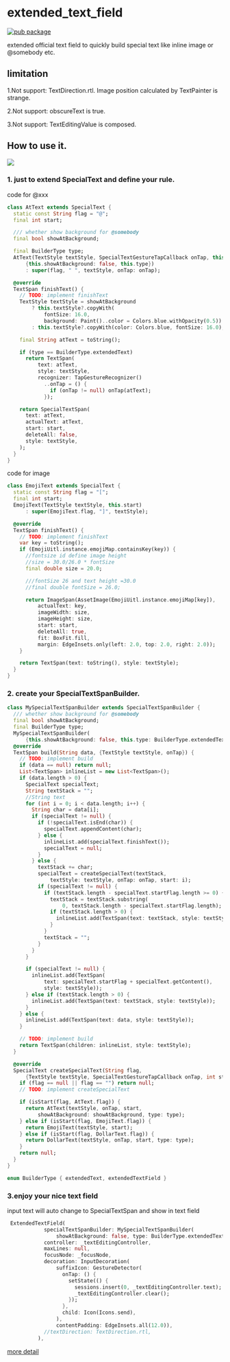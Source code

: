 # extended_text_field

[![pub package](https://img.shields.io/pub/v/extended_text_field.svg)](https://pub.dartlang.org/packages/extended_text_field)

extended official text field to quickly build special text like inline image or @somebody etc.

## limitation
1.Not support: TextDirection.rtl.
Image position calculated by TextPainter is strange.

2.Not support: obscureText is true.

3.Not support: TextEditingValue is composed.

##  How to use it.

![](https://github.com/fluttercandies/Flutter_Candies/blob/master/gif/extended_text_field/extended_text_field.gif)

### 1. just to extend SpecialText and define your rule.

code for @xxx
```dart
class AtText extends SpecialText {
  static const String flag = "@";
  final int start;

  /// whether show background for @somebody
  final bool showAtBackground;

  final BuilderType type;
  AtText(TextStyle textStyle, SpecialTextGestureTapCallback onTap, this.start,
      {this.showAtBackground: false, this.type})
      : super(flag, " ", textStyle, onTap: onTap);

  @override
  TextSpan finishText() {
    // TODO: implement finishText
    TextStyle textStyle = showAtBackground
        ? this.textStyle?.copyWith(
            fontSize: 16.0,
            background: Paint()..color = Colors.blue.withOpacity(0.5))
        : this.textStyle?.copyWith(color: Colors.blue, fontSize: 16.0);

    final String atText = toString();

    if (type == BuilderType.extendedText)
      return TextSpan(
          text: atText,
          style: textStyle,
          recognizer: TapGestureRecognizer()
            ..onTap = () {
              if (onTap != null) onTap(atText);
            });

    return SpecialTextSpan(
      text: atText,
      actualText: atText,
      start: start,
      deleteAll: false,
      style: textStyle,
    );
  }
}
```

code for image
``` dart
class EmojiText extends SpecialText {
  static const String flag = "[";
  final int start;
  EmojiText(TextStyle textStyle, this.start)
      : super(EmojiText.flag, "]", textStyle);

  @override
  TextSpan finishText() {
    // TODO: implement finishText
    var key = toString();
    if (EmojiUitl.instance.emojiMap.containsKey(key)) {
      //fontsize id define image height
      //size = 30.0/26.0 * fontSize
      final double size = 20.0;

      ///fontSize 26 and text height =30.0
      //final double fontSize = 26.0;

      return ImageSpan(AssetImage(EmojiUitl.instance.emojiMap[key]),
          actualText: key,
          imageWidth: size,
          imageHeight: size,
          start: start,
          deleteAll: true,
          fit: BoxFit.fill,
          margin: EdgeInsets.only(left: 2.0, top: 2.0, right: 2.0));
    }

    return TextSpan(text: toString(), style: textStyle);
  }
}
```

### 2. create your SpecialTextSpanBuilder.
``` dart
class MySpecialTextSpanBuilder extends SpecialTextSpanBuilder {
  /// whether show background for @somebody
  final bool showAtBackground;
  final BuilderType type;
  MySpecialTextSpanBuilder(
      {this.showAtBackground: false, this.type: BuilderType.extendedText});
  @override
  TextSpan build(String data, {TextStyle textStyle, onTap}) {
    // TODO: implement build
    if (data == null) return null;
    List<TextSpan> inlineList = new List<TextSpan>();
    if (data.length > 0) {
      SpecialText specialText;
      String textStack = "";
      //String text
      for (int i = 0; i < data.length; i++) {
        String char = data[i];
        if (specialText != null) {
          if (!specialText.isEnd(char)) {
            specialText.appendContent(char);
          } else {
            inlineList.add(specialText.finishText());
            specialText = null;
          }
        } else {
          textStack += char;
          specialText = createSpecialText(textStack,
              textStyle: textStyle, onTap: onTap, start: i);
          if (specialText != null) {
            if (textStack.length - specialText.startFlag.length >= 0) {
              textStack = textStack.substring(
                  0, textStack.length - specialText.startFlag.length);
              if (textStack.length > 0) {
                inlineList.add(TextSpan(text: textStack, style: textStyle));
              }
            }
            textStack = "";
          }
        }
      }

      if (specialText != null) {
        inlineList.add(TextSpan(
            text: specialText.startFlag + specialText.getContent(),
            style: textStyle));
      } else if (textStack.length > 0) {
        inlineList.add(TextSpan(text: textStack, style: textStyle));
      }
    } else {
      inlineList.add(TextSpan(text: data, style: textStyle));
    }

    // TODO: implement build
    return TextSpan(children: inlineList, style: textStyle);
  }

  @override
  SpecialText createSpecialText(String flag,
      {TextStyle textStyle, SpecialTextGestureTapCallback onTap, int start}) {
    if (flag == null || flag == "") return null;
    // TODO: implement createSpecialText

    if (isStart(flag, AtText.flag)) {
      return AtText(textStyle, onTap, start,
          showAtBackground: showAtBackground, type: type);
    } else if (isStart(flag, EmojiText.flag)) {
      return EmojiText(textStyle, start);
    } else if (isStart(flag, DollarText.flag)) {
      return DollarText(textStyle, onTap, start, type: type);
    }
    return null;
  }
}

enum BuilderType { extendedText, extendedTextField }

```

### 3.enjoy your nice text field
input text will auto change to SpecialTextSpan and show in text field
``` dart
 ExtendedTextField(
            specialTextSpanBuilder: MySpecialTextSpanBuilder(
                showAtBackground: false, type: BuilderType.extendedTextField),
            controller: _textEditingController,
            maxLines: null,
            focusNode: _focusNode,
            decoration: InputDecoration(
                suffixIcon: GestureDetector(
                  onTap: () {
                    setState(() {
                      sessions.insert(0, _textEditingController.text);
                      _textEditingController.clear();
                    });
                  },
                  child: Icon(Icons.send),
                ),
                contentPadding: EdgeInsets.all(12.0)),
            //textDirection: TextDirection.rtl,
          ),
```

[more detail](https://github.com/fluttercandies/extended_text_field/blob/master/example/lib/text_demo.dart)
